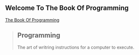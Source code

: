 ## Welcome To The Book Of Programming

[The Book Of Programming](https://jqn.github.io/thebookofprogramming/)

> ## **Programming** 
>
> The art of writring instructions for a computer to execute.
